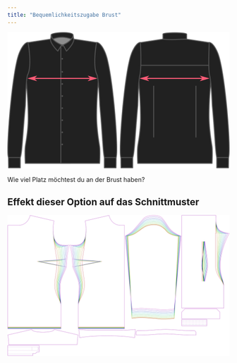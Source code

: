 ```yaml
---
title: "Bequemlichkeitszugabe Brust"
---
```


![Brustzugabe](chestease.svg)

Wie viel Platz möchtest du an der Brust haben?

## Effekt dieser Option auf das Schnittmuster

![Dieses Bild zeigt den Effekt dieser Option, indem es mehrere Varianten überlagert, die einen anderen Wert für diese Option haben](simone_chestease_sample.svg "Effekt dieser Option auf das Schnittmuster")
